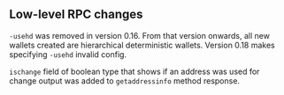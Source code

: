 Low-level RPC changes
----------------------

`-usehd` was removed in version 0.16. From that version onwards, all new
wallets created are hierarchical deterministic wallets. Version 0.18 makes
specifying `-usehd` invalid config.

`ischange` field of boolean type that shows if an address was used for change
output was added to `getaddressinfo` method response.
